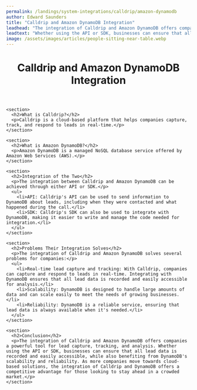 ```yaml
---
permalink: /landings/system-integrations/calldrip/amazon-dynamodb
author: Edward Saunders
title: "Calldrip and Amazon DynamoDB Integration"
leadhead: "The integration of Calldrip and Amazon DynamoDB offers companies a powerful tool for lead capture, tracking, and analysis"
leadtext: "Whether using the API or SDK, businesses can ensure that all lead data is recorded and easily accessible, while also benefiting from DynamoDB's scalability and reliability. As more companies move towards cloud-based solutions, the integration of Calldrip and DynamoDB offers a competitive advantage for those looking to stay ahead in a crowded market."
image: /assets/images/articles/people-sitting-near-table.webp
---
```

<div class="arttext">    <header>
      <h1>Calldrip and Amazon DynamoDB Integration</h1>
    </header>

    <section>
      <h2>What is Calldrip?</h2>
      <p>Calldrip is a cloud-based platform that helps companies capture, track, and respond to leads in real-time.</p>
    </section>

    <section>
      <h2>What is Amazon DynamoDB?</h2>
      <p>Amazon DynamoDB is a managed NoSQL database service offered by Amazon Web Services (AWS).</p>
    </section>

    <section>
      <h2>Integration of the Two</h2>
      <p>The integration between Calldrip and Amazon DynamoDB can be achieved through either API or SDK.</p>
      <ul>
        <li>API: Calldrip's API can be used to send information to DynamoDB about leads, including when they were contacted and what happened during the call.</li>
        <li>SDK: Calldrip's SDK can also be used to integrate with DynamoDB, making it easier to write and manage the code needed for integration.</li>
      </ul>
    </section>

    <section>
      <h2>Problems Their Integration Solves</h2>
      <p>The integration of Calldrip and Amazon DynamoDB solves several problems for companies:</p>
      <ul>
        <li>Real-time lead capture and tracking: With Calldrip, companies can capture and respond to leads in real-time. Integrating with DynamoDB ensures that all lead data is recorded and easily accessible for analysis.</li>
        <li>Scalability: DynamoDB is designed to handle large amounts of data and can scale easily to meet the needs of growing businesses.</li>
        <li>Reliability: DynamoDB is a reliable service, ensuring that lead data is always available when it's needed.</li>
      </ul>
    </section>

    <section>
      <h2>Conclusion</h2>
      <p>The integration of Calldrip and Amazon DynamoDB offers companies a powerful tool for lead capture, tracking, and analysis. Whether using the API or SDK, businesses can ensure that all lead data is recorded and easily accessible, while also benefiting from DynamoDB's scalability and reliability. As more companies move towards cloud-based solutions, the integration of Calldrip and DynamoDB offers a competitive advantage for those looking to stay ahead in a crowded market.</p>
    </section>
</div>
